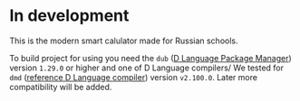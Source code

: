 # In development
This is the modern smart calulator made for Russian schools.

To build project for using you need the `dub` ([D Language Package Manager](https://dub.pm/)) version `1.29.0` or higher and one of D Language compilers/ We tested for `dmd` ([reference D Language compiler](https://dlang.org/dmd-windows.html)) version `v2.100.0`. Later more compatibility will be added.
